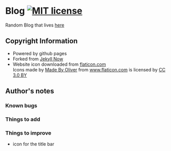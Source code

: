 # Blog [![MIT license](https://img.shields.io/badge/license-MIT-lightgrey.svg)](https://raw.githubusercontent.com/qirh/qirh.github.io/master/LICENSE)
Random Blog that lives [here](http://blog.saladesaleh.com)
## Copyright Information
  * Powered by github pages
  * Forked from [Jekyll Now](
    https://github.com/barryclark/jekyll-now)
  * Website icon downloaded from [flaticon.com](http://flaticon.com)
    <div>Icons made by <a href="http://www.flaticon.com/authors/madebyoliver" title="Made By Oliver">Made By Oliver</a> from <a href="https://www.flaticon.com/" title="Flaticon">www.flaticon.com</a> is licensed by <a href="http://creativecommons.org/licenses/by/3.0/" title="Creative Commons BY 3.0" target="_blank">CC 3.0 BY</a></div>

## Author's notes
### Known bugs
### Things to add
### Things to improve
  * icon for the title bar
